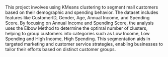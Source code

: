 This project involves using KMeans clustering to segment mall customers based on their demographic and spending behavior. 
The dataset includes features like CustomerID, Gender, Age, Annual Income, and Spending Score.
By focusing on Annual Income and Spending Score, the analysis uses the Elbow Method to determine the optimal number of clusters,
helping to group customers into categories such as Low Income, Low Spending and High Income, High Spending. 
This segmentation aids in targeted marketing and customer service strategies, enabling businesses to tailor their efforts based on distinct customer groups.

